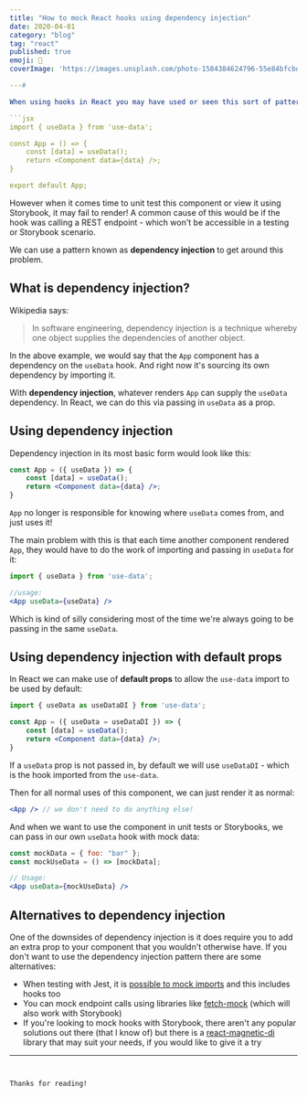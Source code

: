 ```yaml
---
title: "How to mock React hooks using dependency injection"
date: 2020-04-01
category: "blog"
tag: "react"
published: true
emoji: 💉
coverImage: 'https://images.unsplash.com/photo-1584384624796-55e84bfcbd56?ixlib=rb-1.2.1&ixid=eyJhcHBfaWQiOjEyMDd9&auto=format&fit=crop&w=1950&q=80'

---# 

When using hooks in React you may have used or seen this sort of pattern where you use data from a hook to render your component:

```jsx
import { useData } from 'use-data';

const App = () => {
    const [data] = useData();
    return <Component data={data} />;
}

export default App;
```

However when it comes time to unit test this component or view it using Storybook, it may fail to render! A common cause of this would be if the hook was calling a REST endpoint - which won't be accessible in a testing or Storybook scenario.

We can use a pattern known as **dependency injection** to get around this problem.

## What is dependency injection?

Wikipedia says:

> In software engineering, dependency injection is a technique whereby one object supplies the dependencies of another object.

In the above example, we would say that the `App` component has a dependency on the `useData` hook. And right now it's sourcing its own dependency by importing it.

With **dependency injection**, whatever renders `App` can supply the `useData` dependency. In React, we can do this via passing in `useData` as a prop.

## Using dependency injection

Dependency injection in its most basic form would look like this:

```jsx
const App = ({ useData }) => {
    const [data] = useData();
    return <Component data={data} />;
}
```

`App` no longer is responsible for knowing where `useData` comes from, and just uses it!

The main problem with this is that each time another component rendered `App`, they would have to do the work of importing and passing in `useData` for it: 

```jsx
import { useData } from 'use-data';

//usage:
<App useData={useData} />
```

Which is kind of silly considering most of the time we're always going to be passing in the same `useData`.

## Using dependency injection with default props

In React we can make use of **default props** to allow the `use-data` import to be used by default:

```jsx
import { useData as useDataDI } from 'use-data';

const App = ({ useData = useDataDI }) => {
    const [data] = useData();
    return <Component data={data} />;
}
```

If a `useData` prop is not passed in, by default we will use `useDataDI` - which is the hook imported from the `use-data`.

Then for all normal uses of this component, we can just render it as normal:

```jsx
<App /> // we don't need to do anything else!
```

And when we want to use the component in unit tests or Storybooks, we can pass in our own `useData` hook with mock data:

```jsx
const mockData = { foo: "bar" };
const mockUseData = () => [mockData];

// Usage:
<App useData={mockUseData} />
```

## Alternatives to dependency injection

One of the downsides of dependency injection is it does require you to add an extra prop to your component that you wouldn't otherwise have. If you don't want to use the dependency injection pattern there are some alternatives:

* When testing with Jest, it is [possible to mock imports](/mocking-with-jest) and this includes hooks too
* You can mock endpoint calls using libraries like [fetch-mock](https://www.npmjs.com/package/fetch-mock) (which will also work with Storybook)
* If you're looking to mock hooks with Storybook, there aren't any popular solutions out there (that I know of) but there is a [react-magnetic-di](https://github.com/albertogasparin/react-magnetic-di) library that may suit your needs, if you would like to give it a try

---
```


Thanks for reading!
